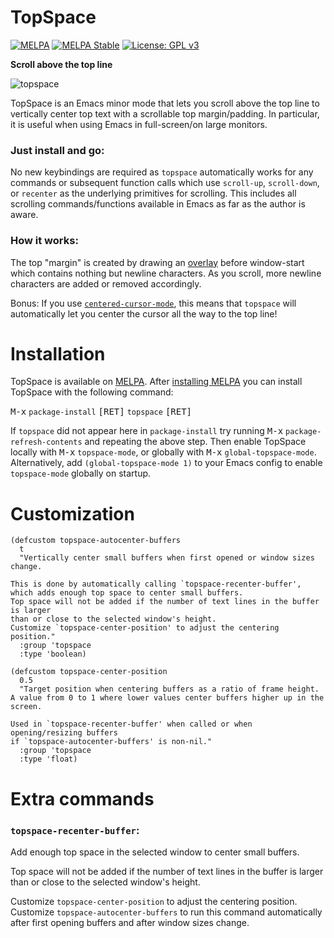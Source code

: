 # TopSpace

[![MELPA](http://melpa.org/packages/topspace-badge.svg)](http://melpa.org/#/topspace)
[![MELPA Stable](http://stable.melpa.org/packages/topspace-badge.svg)](http://stable.melpa.org/#/topspace)
[![License: GPL v3](https://img.shields.io/badge/License-GPLv3-blue.svg)](https://www.gnu.org/licenses/gpl-3.0)

**Scroll above the top line**

![topspace](https://user-images.githubusercontent.com/12535207/155176914-87390537-10f0-4ee5-9b37-cd798f07df27.gif)

TopSpace is an Emacs minor mode that lets you scroll above the top line to vertically center top text with a scrollable top margin/padding. In particular, it is useful when using Emacs in full-screen/on large monitors.

### Just install and go:

No new keybindings are required as `topspace` automatically works for any
commands or subsequent function calls which use `scroll-up`, `scroll-down`,
or `recenter` as the underlying primitives for scrolling. This includes all
scrolling commands/functions available in Emacs as far as the author is aware.

### How it works:

The top "margin" is created by drawing an [overlay](https://www.gnu.org/software/emacs/manual/html_node/elisp/Overlays.html) before window-start which contains nothing but newline characters. As you scroll, more newline characters are added or removed accordingly.

Bonus: If you use [`centered-cursor-mode`][1], this means that `topspace` will automatically let you center the cursor all the way to the top line!

# Installation

TopSpace is available on [MELPA](http://melpa.org).
After [installing MELPA](https://melpa.org/#/getting-started) you can install TopSpace with the following command:

<kbd>M-x</kbd> `package-install` <kbd>[RET]</kbd> `topspace` <kbd>[RET]</kbd>

If `topspace` did not appear here in `package-install` try running <kbd>M-x</kbd> `package-refresh-contents` and repeating the above step. Then enable TopSpace locally with <kbd>M-x</kbd> `topspace-mode`, or globally with <kbd>M-x</kbd> `global-topspace-mode`.
Alternatively, add `(global-topspace-mode 1)` to your Emacs config to enable `topspace-mode` globally on startup.

# Customization

```
(defcustom topspace-autocenter-buffers
  t
  "Vertically center small buffers when first opened or window sizes change.

This is done by automatically calling `topspace-recenter-buffer',
which adds enough top space to center small buffers.
Top space will not be added if the number of text lines in the buffer is larger
than or close to the selected window's height.
Customize `topspace-center-position' to adjust the centering position."
  :group 'topspace
  :type 'boolean)

(defcustom topspace-center-position
  0.5
  "Target position when centering buffers as a ratio of frame height.
A value from 0 to 1 where lower values center buffers higher up in the screen.

Used in `topspace-recenter-buffer' when called or when opening/resizing buffers
if `topspace-autocenter-buffers' is non-nil."
  :group 'topspace
  :type 'float)
```

# Extra commands

### `topspace-recenter-buffer`:

Add enough top space in the selected window to center small buffers.

Top space will not be added if the number of text lines in the buffer is larger
than or close to the selected window's height.

Customize `topspace-center-position` to adjust the centering position.
Customize `topspace-autocenter-buffers` to run this command automatically
after first opening buffers and after window sizes change.


  [1]: https://github.com/andre-r/centered-cursor-mode.el
